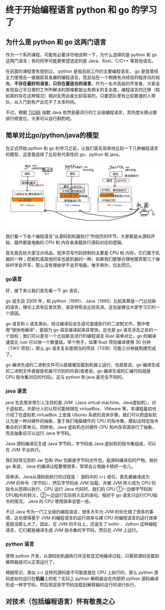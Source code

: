 # 终于开始编程语言 python 和 go 的学习了

## 为什么是 python 和 go 这两门语言

作为一个系列课程，可能有必要详尽地说明一下，为什么选择的是 python 和 go 这两门语言；有的同学可能更希望选定的是 Java、Rust、C/C++ 等其他语言。

在前面的课程里有提到过， python 是我目前工作的主要编程语言， go 是我曾经主力使用且一直跟踪其发展的编程语言。而且站在一个稍微有点经验的程序员的视角，**不存在最好的语言，只存在最适合的语言**。作为一名中高级的开发者，大家会发现自己平日里的工作所解决的困难都是业务相关的复杂度，编程语言的迁移（假如真的存在这种情况）相对反而会是比较容易的，只要团队里有比较靠谱的人带队，从入门到有产出花不了太多时间。

不过，根据 [TIOBE](https://www.tiobe.com) 指数 Java 依然是最流行的工业级编程语言，其热度长期占据排行榜首位，大家可以自行斟酌吧。

## 简单对比go/python/java的模型

在正式开始 python 和 go 的学习之前，让我们首先简单地比较一下几种编程语言的模型，这里我选择了比较有代表性的 go、python 和 java。

![几种编程语言的模型](./imgs/004_why_python_and_go.png "几种编程语言的模型")

我们看一下各个编程语言“从源码到机器执行”所经历的环节。大家都是从源码开始，最终都是电脑的 CPU 和 内存来承载执行源码对应的逻辑。

首先我先给大家注点鸡血，程序员写代码控制的主要是 CPU 和 内存，它们属于机器的一种；挖掘机或其他的车也是机器的一种，如果我们能够合理地摆弄那几个操纵杆学会开车，那么没有理由学不会开电脑。唯手熟尔，仅此而已。

### go语言
好，接下来让我们首先看一下 go 语言。

go 诞生自 2009 年，和 python（1991）、Java（1995）比起来算是一门比较新的语言，理论上具有后发优势，语言特性会比较先进。这也是建议大家学习它的一个原因。

go 语言和 c 语言类似，经过编译后会生成可直接执行的二进制文件。图中使用“很快地编译“，是因为 go 语言编译起来非常快，这也是 go 语言涉及之处的一个目标；我们可以拿另一个比较新且流行的编程语言 Rust 简单对比，go 的编译速度比 rust 可以快一个数量级。举个例子，如果 Rust 项目编译使用 30 分钟（TiKV 项目），那么 go 语言复杂度相当的项目（TiDB）可能三分钟就构建完成了。

go 编译生成的二进制文件可以直接被加载到机器上运行，也就是说，go 编译生成的二进制文件直接是机器可识别的内容(或者说，go 编译生成的汇编代码就是 CPU 指令集对应的代码)。这与 python 和 java 是完全不同的。


### java 语言

java 生态里非常引人注目的是 JVM（Java virtual machine，Java虚拟机）。对于虚拟机，大部分人的认知可能局限在 virtualBox、VMware 等，本课程最初也介绍了在虚拟机 virtualBox 上安装 Ubuntu 系统的具体步骤。我们可以把虚拟机认为是一种对硬件的抽象，基于我们电脑硬件的 CPU 的指令集，模拟出特定指令集合的计算单元。同样地，Java 虚拟机也对硬件 CPU 和内存资源进行了抽象，而且抽象后可以运行 Java 字节码。

Java 源码编译后生成 Java 字节码，字节码由 Java 虚拟机的指令集组成，可以在 JVM 平台执行。

我们经常见到的 Jar 包和 War 包都是字节码文件包，是源码编译后的产物。相对 go 来说， Java 的编译过程要慢很多，常常会让电脑卡顿好一会儿。

简单讲，Java从源码到执行的过程是： 源码中的 `1+1` 语句，首先被编译成为 JVM 的命令（字节码），然后字节码由 JVM 加载，并被 JVM 转义成为 CPU 的指令从而得以执行。CPU 运行 Java 代码时，我们的 CPU ①一边做字节码到CPU指令的转义，②一边运行实际转义后的语句。相对于 go 语言只运行CPU指令的情况， Java 的 CPU 使用效率会低一些。

不过 Java 作为一门工业级的编程语言，很多大牛为 JVM 的优化做了很多的事情，这也使得基于 JVM 的编程语言的运行效率与裸 CPU 的编程语言的运行效率差距没那么大了。因此，在 JVM 的平台上，还诞生了 kotlin 、Jython 这种编程语言，它们都是编译生成 JVM 指令集的字节码，然后在 JVM 上运行。

### python 语言

使用 python 开发，从源码到机器执行并没有显式地编译过程，只需把源码加载到解释器就可以正常运行了。

根据常识，类似 `1+1` 这样的源码是不可能直接在 CPU 上执行的，那么 python 源码是如何运行在**机器**上的呢？实际上 python 解释器会在内部把 python 源码编译形成一种字节码，然后把这些字节码加载到解释器的运行时进行执行。




## 对技术（包括编程语言）怀有敬畏之心



